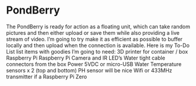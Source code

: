 # PondBerry
The PondBerry is ready for action as a floating unit, which can take random pictures and then either upload or save them while also providing a live stream of video. I’m going to try make it as efficient as possible to buffer locally and then upload when the connection is available.  Here is my To-Do List list items with goodies I’m going to need:  3D printer for container / box Raspberry Pi Raspberry Pi Camera and IR LED’s Water tight cable connectors from the box Power 5VDC or micro-USB Water Temperature sensors x 2 (top and bottom) PH sensor will be nice Wifi or 433MHz transmitter if a Raspberry Pi Zero
